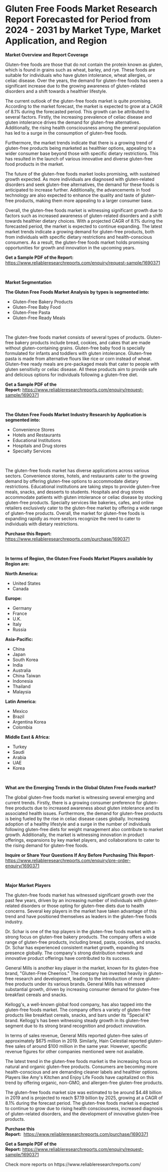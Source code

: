 <p><h1>Gluten Free Foods Market Research Report Forecasted for Period from 2024 -  2031 by Market Type, Market Application, and Region</h1></p><p><strong>Market Overview and Report Coverage</strong></p>
<p><p>Gluten-free foods are those that do not contain the protein known as gluten, which is found in grains such as wheat, barley, and rye. These foods are suitable for individuals who have gluten intolerance, wheat allergies, or celiac disease. Over the years, the demand for gluten-free foods has seen a significant increase due to the growing awareness of gluten-related disorders and a shift towards a healthier lifestyle.</p><p>The current outlook of the gluten-free foods market is quite promising. According to the market forecast, the market is expected to grow at a CAGR of 8.1% during the forecasted period. This growth can be attributed to several factors. Firstly, the increasing prevalence of celiac disease and gluten intolerance drives the demand for gluten-free alternatives. Additionally, the rising health consciousness among the general population has led to a surge in the consumption of gluten-free foods.</p><p>Furthermore, the market trends indicate that there is a growing trend of gluten-free products being marketed as healthier options, appealing to a wider consumer base beyond those with specific dietary restrictions. This has resulted in the launch of various innovative and diverse gluten-free food products in the market.</p><p>The future of the gluten-free foods market looks promising, with sustained growth expected. As more individuals are diagnosed with gluten-related disorders and seek gluten-free alternatives, the demand for these foods is anticipated to increase further. Additionally, the advancements in food technology are also expected to enhance the quality and taste of gluten-free products, making them more appealing to a larger consumer base.</p><p>Overall, the gluten-free foods market is witnessing significant growth due to factors such as increased awareness of gluten-related disorders and a shift towards healthier dietary choices. With a projected CAGR of 8.1% during the forecasted period, the market is expected to continue expanding. The latest market trends indicate a growing demand for gluten-free products, both from individuals with specific dietary restrictions and health-conscious consumers. As a result, the gluten-free foods market holds promising opportunities for growth and innovation in the upcoming years.</p></p>
<p><strong>Get a Sample PDF of the Report:</strong> <a href="https://www.reliableresearchreports.com/enquiry/request-sample/1690371">https://www.reliableresearchreports.com/enquiry/request-sample/1690371</a></p>
<p>&nbsp;</p>
<p><strong>Market Segmentation</strong></p>
<p><strong>The Gluten Free Foods Market Analysis by types is segmented into:</strong></p>
<p><ul><li>Gluten-Free Bakery Products</li><li>Gluten-Free Baby Food</li><li>Gluten-Free Pasta</li><li>Gluten-Free Ready Meals</li></ul></p>
<p>&nbsp;</p>
<p><p>The gluten-free foods market consists of several types of products. Gluten-free bakery products include bread, cookies, and cakes that are made without gluten-containing grains. Gluten-free baby food is specially formulated for infants and toddlers with gluten intolerance. Gluten-free pasta is made from alternative flours like rice or corn instead of wheat. Gluten-free ready meals are pre-packaged meals that cater to people with gluten sensitivity or celiac disease. All these products aim to provide safe and delicious options for individuals following a gluten-free diet.</p></p>
<p><strong>Get a Sample PDF of the Report:</strong>&nbsp;<a href="https://www.reliableresearchreports.com/enquiry/request-sample/1690371">https://www.reliableresearchreports.com/enquiry/request-sample/1690371</a></p>
<p>&nbsp;</p>
<p><strong>The Gluten Free Foods Market Industry Research by Application is segmented into:</strong></p>
<p><ul><li>Convenience Stores</li><li>Hotels and Restaurants</li><li>Educational Institutions</li><li>Hospitals and Drug stores</li><li>Specialty Services</li></ul></p>
<p>&nbsp;</p>
<p><p>The gluten-free foods market has diverse applications across various sectors. Convenience stores, hotels, and restaurants cater to the growing demand by offering gluten-free options to accommodate dietary restrictions. Educational institutions are taking steps to provide gluten-free meals, snacks, and desserts to students. Hospitals and drug stores accommodate patients with gluten intolerance or celiac disease by stocking gluten-free products. Specialty services like bakeries, cafes, and online retailers exclusively cater to the gluten-free market by offering a wide range of gluten-free products. Overall, the market for gluten-free foods is expanding rapidly as more sectors recognize the need to cater to individuals with dietary restrictions.</p></p>
<p><strong>Purchase this Report:</strong>&nbsp; <a href="https://www.reliableresearchreports.com/purchase/1690371">https://www.reliableresearchreports.com/purchase/1690371</a></p>
<p>&nbsp;</p>
<p><strong>In terms of Region, the Gluten Free Foods Market Players available by Region are:</strong></p>
<p>
    <p> <strong> North America: </strong>
        <ul>
            <li>United States</li>
            <li>Canada</li>
        </ul>
        </p> 
    <p> <strong> Europe: </strong>
        <ul>
            <li>Germany</li>
            <li>France</li>
            <li>U.K.</li>
            <li>Italy</li>
            <li>Russia</li>
        </ul>
        </p> 
    <p> <strong> Asia-Pacific: </strong>
        <ul>
            <li>China</li>
            <li>Japan</li>
            <li>South Korea</li>
            <li>India</li>
            <li>Australia</li>
            <li>China Taiwan</li>
            <li>Indonesia</li>
            <li>Thailand</li>
            <li>Malaysia</li>
        </ul>
        </p> 
    <p> <strong> Latin America: </strong>
        <ul>
            <li>Mexico</li>
            <li>Brazil</li>
            <li>Argentina Korea</li>
            <li>Colombia</li>
        </ul>
        </p> 
    <p> <strong> Middle East & Africa: </strong>
        <ul>
            <li>Turkey</li>
            <li>Saudi</li>
            <li>Arabia</li>
            <li>UAE</li>
            <li>Korea</li>
        </ul>
    </p>
    </p>
<p>&nbsp;</p>
<p><strong>What are the Emerging Trends in the Global Gluten Free Foods market?</strong></p>
<p><p>The global gluten-free foods market is witnessing several emerging and current trends. Firstly, there is a growing consumer preference for gluten-free products due to increased awareness about gluten intolerance and its associated health issues. Furthermore, the demand for gluten-free products is being fueled by the rise in celiac disease cases globally. Increasing adoption of a healthy lifestyle and a surge in the number of individuals following gluten-free diets for weight management also contribute to market growth. Additionally, the market is witnessing innovation in product offerings, expansions by key market players, and collaborations to cater to the rising demand for gluten-free foods.</p></p>
<p><strong>Inquire or Share Your Questions If Any Before Purchasing This Report</strong>- <a href="https://www.reliableresearchreports.com/enquiry/pre-order-enquiry/1690371">https://www.reliableresearchreports.com/enquiry/pre-order-enquiry/1690371</a></p>
<p>&nbsp;</p>
<p><strong>Major Market Players</strong></p>
<p><p>The gluten-free foods market has witnessed significant growth over the past few years, driven by an increasing number of individuals with gluten-related disorders or those opting for gluten-free diets due to health concerns. Several key players in the market have taken advantage of this trend and have positioned themselves as leaders in the gluten-free foods industry.</p><p>Dr. Schar is one of the top players in the gluten-free foods market with a strong focus on gluten-free bakery products. The company offers a wide range of gluten-free products, including bread, pasta, cookies, and snacks. Dr. Schar has experienced consistent market growth, expanding its presence globally. The company's strong distribution network and innovative product offerings have contributed to its success.</p><p>General Mills is another key player in the market, known for its gluten-free brand, "Gluten-Free Cheerios." The company has invested heavily in gluten-free research and development, leading to the introduction of more gluten-free products under its various brands. General Mills has witnessed substantial growth, driven by increasing consumer demand for gluten-free breakfast cereals and snacks.</p><p>Kellogg's, a well-known global food company, has also tapped into the gluten-free foods market. The company offers a variety of gluten-free products like breakfast cereals, snacks, and bars under its "Special K" brand. Kellogg's has been witnessing steady growth in its gluten-free segment due to its strong brand recognition and product innovation.</p><p>In terms of sales revenue, General Mills reported gluten-free sales of approximately $675 million in 2019. Similarly, Hain Celestial reported gluten-free sales of around $100 million in the same year. However, specific revenue figures for other companies mentioned were not available.</p><p>The latest trend in the gluten-free foods market is the increasing focus on natural and organic gluten-free products. Consumers are becoming more health-conscious and are demanding cleaner labels and healthier options. Players like Amy's Kitchen and Enjoy Life Foods have capitalized on this trend by offering organic, non-GMO, and allergen-free gluten-free products.</p><p>The gluten-free foods market size was estimated to be around $4.48 billion in 2019 and is projected to reach $7.19 billion by 2025, growing at a CAGR of 8.1% during the forecast period. The gluten-free foods market is expected to continue to grow due to rising health consciousness, increased diagnosis of gluten-related disorders, and the development of innovative gluten-free products.</p></p>
<p><strong>Purchase this Report:</strong>&nbsp;&nbsp;<a href="https://www.reliableresearchreports.com/purchase/1690371">https://www.reliableresearchreports.com/purchase/1690371</a></p>
<p></p>
<p><strong>Get a Sample PDF of the Report:</strong>&nbsp;<a href="https://www.reliableresearchreports.com/enquiry/request-sample/1690371">https://www.reliableresearchreports.com/enquiry/request-sample/1690371</a></p>
<p>Check more reports on https://www.reliableresearchreports.com/</p>